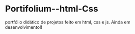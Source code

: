 #  Portifolium--html-Css

portfólio didático de projetos feito em html, css e js.
Ainda em desenvolvimento!!
